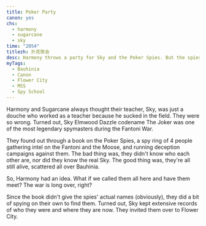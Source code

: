 ```yaml
---
title: Poker Party
canon: yes
chs:
  - harmony
  - sugarcane
  - sky
time: "2054"
titlezh: 扑克聚会
desc: Harmony throws a party for Sky and the Poker Spies. But the spies, unsurprisingly, have a lot of enemies and putting them all in one place was probably not the best idea.
myTags:
  - Bauhinia
  - Canon
  - Flower City
  - MSS
  - Spy School
---
```


Harmony and Sugarcane always thought their teacher, Sky, was just a douche who worked as a teacher because he sucked in the field. They were so wrong. Turned out, Sky Elmwood Dazzle codename The Joker was one of the most legendary spymasters during the Fantoni War.

They found out through a book on the Poker Spies, a spy ring of 4 people gathering intel on the Fantoni and the Moose, and running deception campaigns against them. The bad thing was, they didn't know who each other are, nor did they know the real Sky. The good thing was, they're all still alive, scattered all over Bauhinia.

So, Harmony had an idea. What if we called them all here and have them meet? The war is long over, right?

Since the book didn't give the spies' actual names (obviously), they did a bit of spying on their own to find them. Turned out, Sky kept extensive records of who they were and where they are now. They invited them over to Flower City.
